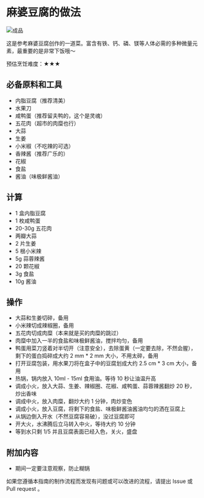 # 麻婆豆腐的做法

![成品](CookBook/dishes/meat_dish/麻婆豆腐/1.jpeg)

这是参考麻婆豆腐创作的一道菜。富含有铁、钙、磷、镁等人体必需的多种微量元素，最重要的是非常下饭哦～

预估烹饪难度：★★★

## 必备原料和工具

- 内脂豆腐（推荐清美）
- 水果刀
- 咸鸭蛋（推荐留夫鸭的，这个是灵魂）
- 五花肉（超市的肉糜也行）
- 大蒜
- 生姜
- 小米椒（不吃辣的可选）
- 香辣酱（推荐广乐的）
- 花椒
- 食盐
- 酱油（味极鲜酱油）

## 计算

- 1 盒内脂豆腐
- 1 枚咸鸭蛋
- 20-30g 五花肉
- 两瓣大蒜
- 2 片生姜
- 5 根小米辣
- 5g 蒜蓉辣酱
- 20 颗花椒
- 3g 食盐
- 10g 酱油

## 操作

- 大蒜和生姜切碎，备用
- 小米辣切成辣椒圈，备用
- 五花肉切成肉糜（本来就是买的肉糜的跳过）
- 肉糜中加入一半的食盐和味极鲜酱油，搅拌均匀，备用
- 鸭蛋用菜刀竖着对半切开（注意安全），去除蛋黄（一定要去除，不然会腥），剩下的蛋白捣碎成大约 2 mm * 2 mm 大小，不用太碎，备用
- 打开豆腐包装，用水果刀将在盒子中的豆腐划成大约 2.5 cm * 3 cm 大小，备用
- 热锅，锅内放入 10ml - 15ml 食用油。等待 10 秒让油温升高
- 调成小火，放入大蒜、生姜、辣椒圈、花椒、咸鸭蛋、蒜蓉辣酱翻炒 20 秒，炒出香味
- 调成中火，放入肉糜，翻炒大约 1 分钟，肉炒变色
- 调成小火，放入豆腐，将剩下的食盐、味极鲜酱油酱油均匀的洒在豆腐上
- 从锅边倒入开水（不然豆腐容易破），没过豆腐即可
- 开大火，水沸腾后立马转入中火，等待大约 10 分钟
- 等到水只剩 1/5 并且豆腐表面已经入色，关火，盛盘

## 附加内容

- 期间一定要注意观察，防止糊锅

如果您遵循本指南的制作流程而发现有问题或可以改进的流程，请提出 Issue 或 Pull request 。
